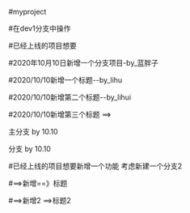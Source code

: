 #myproject

#在dev1分支中操作

#已经上线的项目想要

#2020年10月10日新增一个分支项目-by_蓝胖子

#2020/10/10新增一个标题--by_lihu

#2020/10/10新增第二个标题--by_lihui

#2020/10/10新增第三个标题 ==>

主分支  by 10.10

分支 by 10.10


#已经上线的项目想要新增一个功能 考虑新建一个分支2

#==>新增==》标题

#==>新增2 ==>标题2